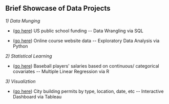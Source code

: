 ## Brief Showcase of Data Projects 

_1) Data Munging_

* ([go here](https://github.com/tk563/MyProjects/blob/master/schoolfunding.sql))
US public school funding -- Data Wrangling via SQL

* ([go here](https://github.com/tk563/MyProjects/blob/master/EDA.ipynb))
Online course website data -- Exploratory Data Analysis via Python


_2) Statistical Learning_ 

* ([go here](https://github.com/tk563/MyProjects/blob/master/baseball2.pdf))
Baseball players' salaries based on continuous/ categorical covariates -- Multiple Linear Regression via R




_3) Visualiztion_

* ([go here](https://public.tableau.com/profile/tk563/))
City building permits by type, location, date, etc -- Interactive Dashboard via Tableau